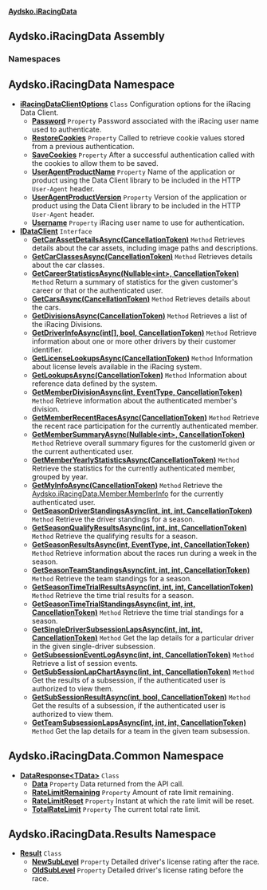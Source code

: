#### [Aydsko.iRacingData](index.md 'index')

## Aydsko.iRacingData Assembly
### Namespaces

<a name='Aydsko.iRacingData'></a>

## Aydsko.iRacingData Namespace
- **[iRacingDataClientOptions](iRacingDataClientOptions.md 'Aydsko.iRacingData.iRacingDataClientOptions')** `Class` Configuration options for the iRacing Data Client.
  - **[Password](iRacingDataClientOptions.Password.md 'Aydsko.iRacingData.iRacingDataClientOptions.Password')** `Property` Password associated with the iRacing user name used to authenticate.
  - **[RestoreCookies](iRacingDataClientOptions.RestoreCookies.md 'Aydsko.iRacingData.iRacingDataClientOptions.RestoreCookies')** `Property` Called to retrieve cookie values stored from a previous authentication.
  - **[SaveCookies](iRacingDataClientOptions.SaveCookies.md 'Aydsko.iRacingData.iRacingDataClientOptions.SaveCookies')** `Property` After a successful authentication called with the cookies to allow them to be saved.
  - **[UserAgentProductName](iRacingDataClientOptions.UserAgentProductName.md 'Aydsko.iRacingData.iRacingDataClientOptions.UserAgentProductName')** `Property` Name of the application or product using the Data Client library to be included in the HTTP `User-Agent` header.
  - **[UserAgentProductVersion](iRacingDataClientOptions.UserAgentProductVersion.md 'Aydsko.iRacingData.iRacingDataClientOptions.UserAgentProductVersion')** `Property` Version of the application or product using the Data Client library to be included in the HTTP `User-Agent` header.
  - **[Username](iRacingDataClientOptions.Username.md 'Aydsko.iRacingData.iRacingDataClientOptions.Username')** `Property` iRacing user name to use for authentication.
- **[IDataClient](IDataClient.md 'Aydsko.iRacingData.IDataClient')** `Interface`
  - **[GetCarAssetDetailsAsync(CancellationToken)](IDataClient.GetCarAssetDetailsAsync(CancellationToken).md 'Aydsko.iRacingData.IDataClient.GetCarAssetDetailsAsync(System.Threading.CancellationToken)')** `Method` Retrieves details about the car assets, including image paths and descriptions.
  - **[GetCarClassesAsync(CancellationToken)](IDataClient.GetCarClassesAsync(CancellationToken).md 'Aydsko.iRacingData.IDataClient.GetCarClassesAsync(System.Threading.CancellationToken)')** `Method` Retrieves details about the car classes.
  - **[GetCareerStatisticsAsync(Nullable&lt;int&gt;, CancellationToken)](IDataClient.GetCareerStatisticsAsync(Nullable_int_,CancellationToken).md 'Aydsko.iRacingData.IDataClient.GetCareerStatisticsAsync(System.Nullable<int>, System.Threading.CancellationToken)')** `Method` Return a summary of statistics for the given customer's career or that or the authenticated user.
  - **[GetCarsAsync(CancellationToken)](IDataClient.GetCarsAsync(CancellationToken).md 'Aydsko.iRacingData.IDataClient.GetCarsAsync(System.Threading.CancellationToken)')** `Method` Retrieves details about the cars.
  - **[GetDivisionsAsync(CancellationToken)](IDataClient.GetDivisionsAsync(CancellationToken).md 'Aydsko.iRacingData.IDataClient.GetDivisionsAsync(System.Threading.CancellationToken)')** `Method` Retrieves a list of the iRacing Divisions.
  - **[GetDriverInfoAsync(int[], bool, CancellationToken)](IDataClient.GetDriverInfoAsync(int[],bool,CancellationToken).md 'Aydsko.iRacingData.IDataClient.GetDriverInfoAsync(int[], bool, System.Threading.CancellationToken)')** `Method` Retrieve information about one or more other drivers by their customer identifier.
  - **[GetLicenseLookupsAsync(CancellationToken)](IDataClient.GetLicenseLookupsAsync(CancellationToken).md 'Aydsko.iRacingData.IDataClient.GetLicenseLookupsAsync(System.Threading.CancellationToken)')** `Method` Information about license levels available in the iRacing system.
  - **[GetLookupsAsync(CancellationToken)](IDataClient.GetLookupsAsync(CancellationToken).md 'Aydsko.iRacingData.IDataClient.GetLookupsAsync(System.Threading.CancellationToken)')** `Method` Information about reference data defined by the system.
  - **[GetMemberDivisionAsync(int, EventType, CancellationToken)](IDataClient.GetMemberDivisionAsync(int,EventType,CancellationToken).md 'Aydsko.iRacingData.IDataClient.GetMemberDivisionAsync(int, Aydsko.iRacingData.Common.EventType, System.Threading.CancellationToken)')** `Method` Retrieve information about the authenticated member's division.
  - **[GetMemberRecentRacesAsync(CancellationToken)](IDataClient.GetMemberRecentRacesAsync(CancellationToken).md 'Aydsko.iRacingData.IDataClient.GetMemberRecentRacesAsync(System.Threading.CancellationToken)')** `Method` Retrieve the recent race participation for the currently authenticated member.
  - **[GetMemberSummaryAsync(Nullable&lt;int&gt;, CancellationToken)](IDataClient.GetMemberSummaryAsync(Nullable_int_,CancellationToken).md 'Aydsko.iRacingData.IDataClient.GetMemberSummaryAsync(System.Nullable<int>, System.Threading.CancellationToken)')** `Method` Retrieve overall summary figures for the customerId given or the current authenticated user.
  - **[GetMemberYearlyStatisticsAsync(CancellationToken)](IDataClient.GetMemberYearlyStatisticsAsync(CancellationToken).md 'Aydsko.iRacingData.IDataClient.GetMemberYearlyStatisticsAsync(System.Threading.CancellationToken)')** `Method` Retrieve the statistics for the currently authenticated member, grouped by year.
  - **[GetMyInfoAsync(CancellationToken)](IDataClient.GetMyInfoAsync(CancellationToken).md 'Aydsko.iRacingData.IDataClient.GetMyInfoAsync(System.Threading.CancellationToken)')** `Method` Retrieve the [Aydsko.iRacingData.Member.MemberInfo](https://docs.microsoft.com/en-us/dotnet/api/Aydsko.iRacingData.Member.MemberInfo 'Aydsko.iRacingData.Member.MemberInfo') for the currently authenticated user.
  - **[GetSeasonDriverStandingsAsync(int, int, int, CancellationToken)](IDataClient.GetSeasonDriverStandingsAsync(int,int,int,CancellationToken).md 'Aydsko.iRacingData.IDataClient.GetSeasonDriverStandingsAsync(int, int, int, System.Threading.CancellationToken)')** `Method` Retrieve the driver standings for a season.
  - **[GetSeasonQualifyResultsAsync(int, int, int, CancellationToken)](IDataClient.GetSeasonQualifyResultsAsync(int,int,int,CancellationToken).md 'Aydsko.iRacingData.IDataClient.GetSeasonQualifyResultsAsync(int, int, int, System.Threading.CancellationToken)')** `Method` Retrieve the qualifying results for a season.
  - **[GetSeasonResultsAsync(int, EventType, int, CancellationToken)](IDataClient.GetSeasonResultsAsync(int,EventType,int,CancellationToken).md 'Aydsko.iRacingData.IDataClient.GetSeasonResultsAsync(int, Aydsko.iRacingData.Common.EventType, int, System.Threading.CancellationToken)')** `Method` Retrieve information about the races run during a week in the season.
  - **[GetSeasonTeamStandingsAsync(int, int, int, CancellationToken)](IDataClient.GetSeasonTeamStandingsAsync(int,int,int,CancellationToken).md 'Aydsko.iRacingData.IDataClient.GetSeasonTeamStandingsAsync(int, int, int, System.Threading.CancellationToken)')** `Method` Retrieve the team standings for a season.
  - **[GetSeasonTimeTrialResultsAsync(int, int, int, CancellationToken)](IDataClient.GetSeasonTimeTrialResultsAsync(int,int,int,CancellationToken).md 'Aydsko.iRacingData.IDataClient.GetSeasonTimeTrialResultsAsync(int, int, int, System.Threading.CancellationToken)')** `Method` Retrieve the time trial results for a season.
  - **[GetSeasonTimeTrialStandingsAsync(int, int, int, CancellationToken)](IDataClient.GetSeasonTimeTrialStandingsAsync(int,int,int,CancellationToken).md 'Aydsko.iRacingData.IDataClient.GetSeasonTimeTrialStandingsAsync(int, int, int, System.Threading.CancellationToken)')** `Method` Retrieve the time trial standings for a season.
  - **[GetSingleDriverSubsessionLapsAsync(int, int, int, CancellationToken)](IDataClient.GetSingleDriverSubsessionLapsAsync(int,int,int,CancellationToken).md 'Aydsko.iRacingData.IDataClient.GetSingleDriverSubsessionLapsAsync(int, int, int, System.Threading.CancellationToken)')** `Method` Get the lap details for a particular driver in the given single-driver subsession.
  - **[GetSubsessionEventLogAsync(int, int, CancellationToken)](IDataClient.GetSubsessionEventLogAsync(int,int,CancellationToken).md 'Aydsko.iRacingData.IDataClient.GetSubsessionEventLogAsync(int, int, System.Threading.CancellationToken)')** `Method` Retrieve a list of session events.
  - **[GetSubSessionLapChartAsync(int, int, CancellationToken)](IDataClient.GetSubSessionLapChartAsync(int,int,CancellationToken).md 'Aydsko.iRacingData.IDataClient.GetSubSessionLapChartAsync(int, int, System.Threading.CancellationToken)')** `Method` Get the results of a subsession, if the authenticated user is authorized to view them.
  - **[GetSubSessionResultAsync(int, bool, CancellationToken)](IDataClient.GetSubSessionResultAsync(int,bool,CancellationToken).md 'Aydsko.iRacingData.IDataClient.GetSubSessionResultAsync(int, bool, System.Threading.CancellationToken)')** `Method` Get the results of a subsession, if the authenticated user is authorized to view them.
  - **[GetTeamSubsessionLapsAsync(int, int, int, CancellationToken)](IDataClient.GetTeamSubsessionLapsAsync(int,int,int,CancellationToken).md 'Aydsko.iRacingData.IDataClient.GetTeamSubsessionLapsAsync(int, int, int, System.Threading.CancellationToken)')** `Method` Get the lap details for a team in the given team subsession.

<a name='Aydsko.iRacingData.Common'></a>

## Aydsko.iRacingData.Common Namespace
- **[DataResponse&lt;TData&gt;](DataResponse_TData_.md 'Aydsko.iRacingData.Common.DataResponse<TData>')** `Class`
  - **[Data](DataResponse_TData_.Data.md 'Aydsko.iRacingData.Common.DataResponse<TData>.Data')** `Property` Data returned from the API call.
  - **[RateLimitRemaining](DataResponse_TData_.RateLimitRemaining.md 'Aydsko.iRacingData.Common.DataResponse<TData>.RateLimitRemaining')** `Property` Amount of rate limit remaining.
  - **[RateLimitReset](DataResponse_TData_.RateLimitReset.md 'Aydsko.iRacingData.Common.DataResponse<TData>.RateLimitReset')** `Property` Instant at which the rate limit will be reset.
  - **[TotalRateLimit](DataResponse_TData_.TotalRateLimit.md 'Aydsko.iRacingData.Common.DataResponse<TData>.TotalRateLimit')** `Property` The current total rate limit.

<a name='Aydsko.iRacingData.Results'></a>

## Aydsko.iRacingData.Results Namespace
- **[Result](Result.md 'Aydsko.iRacingData.Results.Result')** `Class`
  - **[NewSubLevel](Result.NewSubLevel.md 'Aydsko.iRacingData.Results.Result.NewSubLevel')** `Property` Detailed driver's license rating after the race.
  - **[OldSubLevel](Result.OldSubLevel.md 'Aydsko.iRacingData.Results.Result.OldSubLevel')** `Property` Detailed driver's license rating before the race.